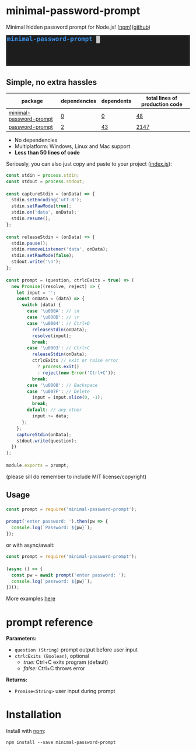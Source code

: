 # minimal-password-prompt

Minimal hidden password prompt for Node.js! ([npm](https://www.npmjs.com/package/minimal-password-prompt))([github](https://github.com/ollipal/minimal-password-prompt))

![prompt-password example](https://github.com/ollipal/minimal-password-prompt/blob/main/misc/example.gif)

## Simple, no extra hassles

| package                                                                          | dependencies                                               | dependents                                                 | total lines of production code                                                                        |
|----------------------------------------------------------------------------------|------------------------------------------------------------|------------------------------------------------------------|-------------------------------------------------------------------------------------------------------|
| [minimal-password-prompt](https://www.npmjs.com/package/minimal-password-prompt) | [0](https://www.npmjs.com/package/minimal-password-prompt) | [0](https://www.npmjs.com/package/minimal-password-prompt) | [48](https://github.com/ollipal/minimal-password-prompt/blob/main/misc/lines-of-code-comparison.md )  |
| [password-prompt](https://www.npmjs.com/package/password-prompt)                 | [2](https://www.npmjs.com/package/password-prompt)         | [43](https://www.npmjs.com/package/password-prompt)        | [2147](https://github.com/ollipal/minimal-password-prompt/blob/main/misc/lines-of-code-comparison.md) |

- No dependencies
- Multiplatform: Windows, Linux and Mac support
- **Less than 50 lines of code**

Seriously, you can also just copy and paste to your project ([index.js](https://github.com/ollipal/minimal-password-prompt/blob/main/index.js)):

```js
const stdin = process.stdin;
const stdout = process.stdout;

const captureStdin = (onData) => {
  stdin.setEncoding('utf-8');
  stdin.setRawMode(true);
  stdin.on('data', onData);
  stdin.resume();
};

const releaseStdin = (onData) => {
  stdin.pause();
  stdin.removeListener('data', onData);
  stdin.setRawMode(false);
  stdout.write('\n');
};

const prompt = (question, ctrlcExits = true) => (
  new Promise((resolve, reject) => {
    let input = '';
    const onData = (data) => {
      switch (data) {
        case '\u000A': // \n
        case '\u000D': // \r
        case '\u0004': // Ctrl+D
          releaseStdin(onData);
          resolve(input);
          break;
        case '\u0003': // Ctrl+C
          releaseStdin(onData);
          ctrlcExits // exit or raise error
            ? process.exit()
            : reject(new Error('Ctrl+C'));
          break;
        case '\u0008': // Backspace
        case '\u007F': // Delete
          input = input.slice(0, -1);
          break;
        default: // any other
          input += data;
      };
    };
    captureStdin(onData);
    stdout.write(question);
  })
);

module.exports = prompt;
```

(please sill do remember to include MIT license/copyright)

## Usage

```js
const prompt = require('minimal-password-prompt');

prompt('enter password: ').then(pw => {
  console.log(`Password: ${pw}`);
});
```

or with async/await:

```js
const prompt = require('minimal-password-prompt');

(async () => {
  const pw = await prompt('enter password: ');
  console.log(`password: ${pw}`);
})();
```

More examples [here](https://github.com/ollipal/minimal-password-prompt/tree/main/examples)

# prompt reference

**Parameters:**
  * `question (String)` prompt output before user input
  * `ctrlcExits (Boolean)`, optional
    * *true:* Ctrl+C exits program (default)
    * *false:* Ctrl+C throws error

**Returns:**
  * `Promise<String>` user input during prompt

# Installation

Install with [npm](https://www.npmjs.com/package/minimal-password-prompt):

```
npm install --save minimal-password-prompt
```